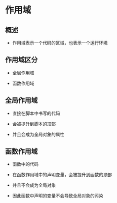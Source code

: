 # 作用域

## 概述

  - 作用域表示一个代码的区域，也表示一个运行环境

## 作用域区分

  - 全局作用域

  - 函数作用域

## 全局作用域

  - 直接在脚本中书写的代码

  - 会被提升到脚本的顶部

  - 并且会成为全局对象的属性

## 函数作用域

  - 函数中的代码

  - 在函数作用域中的声明变量，会被提升到函数的顶部

  - 并且不会成为全局对象

  - 因此函数中声明的变量不会导致全局对象的污染
